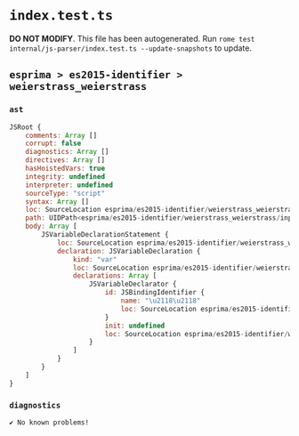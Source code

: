 # `index.test.ts`

**DO NOT MODIFY**. This file has been autogenerated. Run `rome test internal/js-parser/index.test.ts --update-snapshots` to update.

## `esprima > es2015-identifier > weierstrass_weierstrass`

### `ast`

```javascript
JSRoot {
	comments: Array []
	corrupt: false
	diagnostics: Array []
	directives: Array []
	hasHoistedVars: true
	integrity: undefined
	interpreter: undefined
	sourceType: "script"
	syntax: Array []
	loc: SourceLocation esprima/es2015-identifier/weierstrass_weierstrass/input.js 1:0-2:0
	path: UIDPath<esprima/es2015-identifier/weierstrass_weierstrass/input.js>
	body: Array [
		JSVariableDeclarationStatement {
			loc: SourceLocation esprima/es2015-identifier/weierstrass_weierstrass/input.js 1:0-1:11
			declaration: JSVariableDeclaration {
				kind: "var"
				loc: SourceLocation esprima/es2015-identifier/weierstrass_weierstrass/input.js 1:0-1:11
				declarations: Array [
					JSVariableDeclarator {
						id: JSBindingIdentifier {
							name: "\u2118\u2118"
							loc: SourceLocation esprima/es2015-identifier/weierstrass_weierstrass/input.js 1:4-1:11 (\u2118\u2118)
						}
						init: undefined
						loc: SourceLocation esprima/es2015-identifier/weierstrass_weierstrass/input.js 1:4-1:11
					}
				]
			}
		}
	]
}
```

### `diagnostics`

```
✔ No known problems!

```
